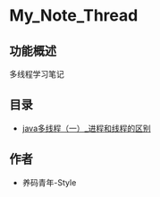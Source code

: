 # My_Note_Thread


## 功能概述

多线程学习笔记 

## 目录
  - [java多线程（一）_进程和线程的区别](/doc/java多线程（一）_进程和线程的区别.md)
  



## 作者

- 养码青年-Style